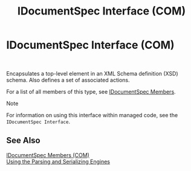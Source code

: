 ﻿---
title: IDocumentSpec Interface (COM)
TOCTitle: IDocumentSpec Interface (COM)
ms:assetid: 4660b0bb-d7c3-4863-bfba-2cc5321a9fc4
ms:mtpsurl: https://msdn.microsoft.com/en-us/library/Aa559883(v=BTS.80)
ms:contentKeyID: 51527741
ms.date: 08/30/2017
mtps_version: v=BTS.80
---

# IDocumentSpec Interface (COM)

 

Encapsulates a top-level element in an XML Schema definition (XSD) schema. Also defines a set of associated actions.

For a list of all members of this type, see [IDocumentSpec Members](idocumentspec-members-com.md).


> [!NOTE]
> <P>For information on using this interface within managed code, see the <CODE>IDocumentSpec Interface</CODE>.</P>



## See Also

[IDocumentSpec Members (COM)](idocumentspec-members-com.md)  
[Using the Parsing and Serializing Engines](https://msdn.microsoft.com/library/aa577963\(v=bts.80\))

